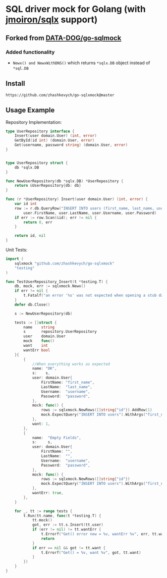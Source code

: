 # SQL driver mock for Golang (with <a href="https://github.com/jmoiron/sqlx">jmoiron/sqlx</a> support)

## Forked from [DATA-DOG/go-sqlmock](https://github.com/DATA-DOG/go-sqlmock)

### Added functionality
- `Newx() and NewxWithDNS()` which returns `*sqlx.DB` object instead of `*sql.DB`

## Install

    https://github.com/zhashkevych/go-sqlxmock@master

## Usage Example

Repository Implementation:
```go
type UserRepository interface {
	Insert(user domain.User) (int, error)
	GetById(id int) (domain.User, error)
	Get(username, password string) (domain.User, error)
}


type UserRepository struct {
	db *sqlx.DB
}

func NewUserRepository(db *sqlx.DB) *UserRepository {
	return &UserRepository{db: db}
}

func (r *UserRepository) Insert(user domain.User) (int, error) {
	var id int
	row := r.db.QueryRow("INSERT INTO users (first_name, last_name, username, password) VALUES ($1, $2, $3, $4) RETURNING id",
		user.FirstName, user.LastName, user.Username, user.Password)
	if err := row.Scan(&id); err != nil {
		return 0, err
	}

	return id, nil
}
```

Unit Tests:

```go
import (
	sqlxmock "github.com/zhashkevych/go-sqlxmock"
	"testing"
)

func TestUserRepository_Insert(t *testing.T) {
	db, mock, err := sqlxmock.Newx()
	if err != nil {
		t.Fatalf("an error '%s' was not expected when opening a stub database connection", err)
	}
	defer db.Close()

	s := NewUserRepository(db)

	tests := []struct {
		name    string
		s       repository.UserRepository
		user    domain.User
		mock    func()
		want    int
		wantErr bool
	}{
		{
			//When everything works as expected
			name: "OK",
			s:    s,
			user: domain.User{
				FirstName: "first_name",
				LastName:  "last_name",
				Username:  "username",
				Password:  "password",
			},
			mock: func() {
				rows := sqlxmock.NewRows([]string{"id"}).AddRow(1)
				mock.ExpectQuery("INSERT INTO users").WithArgs("first_name", "last_name", "username", "password").WillReturnRows(rows)
			},
			want: 1,
		},
		{
			name:  "Empty Fields",
			s:     s,
			user: domain.User{
				FirstName: "",
				LastName:  "",
				Username:  "username",
				Password:  "password",
			},
			mock: func() {
				rows := sqlxmock.NewRows([]string{"id"}) 
				mock.ExpectQuery("INSERT INTO users").WithArgs("first_name", "last_name", "username", "password").WillReturnRows(rows)
			},
			wantErr: true,
		},
	}

	for _, tt := range tests {
		t.Run(tt.name, func(t *testing.T) {
			tt.mock()
			got, err := tt.s.Insert(tt.user)
			if (err != nil) != tt.wantErr {
				t.Errorf("Get() error new = %v, wantErr %v", err, tt.wantErr)
				return
			}
			if err == nil && got != tt.want {
				t.Errorf("Get() = %v, want %v", got, tt.want)
			}
		})
	}
}
```